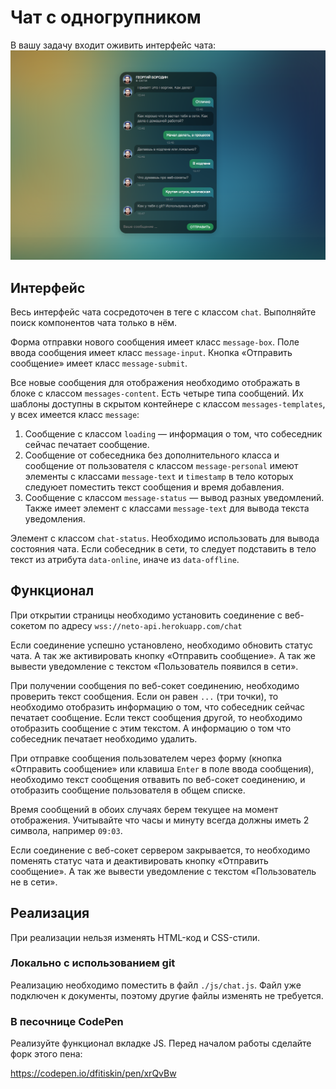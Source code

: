 Чат с одногрупником
===

В вашу задачу входит оживить интерфейс чата:
![Чат](./res/preview.png)

## Интерфейс

Весь интерфейс чата сосредоточен в теге с классом `chat`. Выполняйте поиск компонентов чата только в нём.

Форма отправки нового сообщения имеет класс `message-box`. Поле ввода сообщения имеет класс `message-input`. Кнопка «Отправить сообщение» имеет класс `message-submit`.

Все новые сообщения для отображения необходимо отображать в блоке с классом `messages-content`. Есть четыре типа сообщений. Их шаблоны доступны в скрытом контейнере с классом `messages-templates`, у всех имеется класс `message`:

1. Сообщение с классом `loading` — информация о том, что собеседник сейчас печатает сообщение.
2. Сообщение от собеседника без дополнительного класса и сообщение от пользователя с классом `message-personal` имеют элементы с классами `message-text` и `timestamp` в тело которых следуюет поместить текст сообщения и время добавления.
3. Сообщение с классом `message-status` — вывод разных уведомлений. Также имеет элемент с классами `message-text` для вывода текста уведомления.

Элемент с классом `chat-status`. Необходимо использовать для вывода состояния чата. Если собеседник в сети, то следует подставить в тело текст из атрибута `data-online`, иначе из `data-offline`.

## Функционал

При открытии страницы необходимо установить соединение с веб-сокетом по адресу `wss://neto-api.herokuapp.com/chat`

Если соединение успешно установлено, необходимо обновить статус чата. А так же активировать кнопку «Отправить сообщение». А так же вывести уведомление с текстом «Пользователь появился в сети».

При получении сообщения по веб-сокет соединению, необходимо проверить текст сообщения. Если он равен `...` (три точки), то необходимо отобразить информацию о том, что собеседник сейчас печатает сообщение. Если текст сообщения другой, то необходимо отобразить сообщение с этим текстом. А информацию о том что собеседник печатает необходимо удалить.

При отправке сообщения пользователем через форму (кнопка «Отправить сообщение» или клавиша `Enter` в поле ввода сообщения), необходимо текст сообщения отвавить по веб-сокет соединению, и отобразить сообщение пользователя в общем списке.

Время сообщений в обоих случаях берем текущее на момент отображения. Учитывайте что часы и минуту всегда должны иметь 2 символа, например `09:03`.

Если соединение с веб-сокет сервером закрывается, то необходимо поменять статус чата и деактивировать кнопку «Отправить сообщение». А так же вывести уведомление с текстом «Пользователь не в сети».

## Реализация

При реализации нельзя изменять HTML-код и CSS-стили.

### Локально с использованием git

Реализацию необходимо поместить в файл `./js/chat.js`. Файл уже подключен к документы, поэтому другие файлы изменять не требуется.

### В песочнице CodePen

Реализуйте функционал вкладке JS. Перед началом работы сделайте форк этого пена:

https://codepen.io/dfitiskin/pen/xrQvBw
